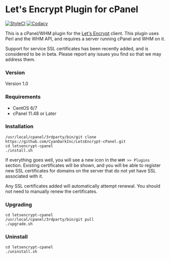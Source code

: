 # Let's Encrypt Plugin for cPanel

[![StyleCI](https://styleci.io/repos/74713288/shield?branch=master)](https://styleci.io/repos/74713288)
[![Codacy](https://img.shields.io/codacy/grade/f07779f4de8f44b7a67f88f0954a2371/master.svg?style=flat-square)](https://www.codacy.com/app/CyanDarkInc/LetsEncrypt-cPanel?utm_source=github.com&amp;utm_medium=referral&amp;utm_content=CyanDarkInc/LetsEncrypt-cPanel&amp;utm_campaign=Badge_Grade)

This is a cPanel/WHM plugin for the [Let's Encrypt](https://letsencrypt.org/) client. This plugin uses Perl and the WHM API, and requires a server running cPanel and WHM on it.

Support for service SSL certificates has been recently added, and is considered to be in beta. Please report any issues you find so that we may address them.

### Version
Version 1.0

### Requirements

- CentOS 6/7
- cPanel 11.48 or Later

### Installation

```
/usr/local/cpanel/3rdparty/bin/git clone https://github.com/CyanDarkInc/LetsEncrypt-cPanel.git
cd letsencrypt-cpanel
./install.sh
```

If everything goes well, you will see a new icon in the `WHM >> Plugins` section. Existing certificates will be shown, and you will be able to register new SSL certificates for domains on the server that do not yet have SSL associated with it.

Any SSL certificates added will automatically attempt renewal. You should not need to manually renew the certificates.

### Upgrading
	
```
cd letsencrypt-cpanel
/usr/local/cpanel/3rdparty/bin/git pull
./upgrade.sh
```

### Uninstall
	
```
cd letsencrypt-cpanel
./uninstall.sh
```
